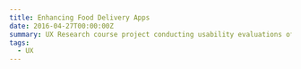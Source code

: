 ```yaml
---
title: Enhancing Food Delivery Apps
date: 2016-04-27T00:00:00Z
summary: UX Research course project conducting usability evaluations of food delivery applications
tags:
  - UX
---
```

